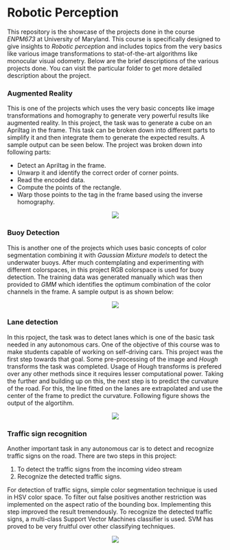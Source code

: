 # Robotic Perception

This repository is the showcase of the projects done in the course *ENPM673* at University of Maryland. This course is specifically designed to give insights to *Robotic perception* and includes topics from the very basics like various image transformations to stat-of-the-art algorithms like monocular visual odometry. Below are the brief descriptions of the various projects done. You can visit the particular folder to get more detailed description about the project.

### Augmented Reality

This is one of the projects which uses the very basic concepts like image transformations and homography to generate very powerful results like augmented reality. In this project, the task was to generate a cube on an Apriltag in the frame. This task can be broken down into different parts to simplify it and then integrate them to generate the expected results. A sample output can be seen below. The project was broken down into following parts:
  
  * Detect an Apriltag in the frame.
  * Unwarp it and identify the correct order of corner points.
  * Read the encoded data.
  * Compute the points of the rectangle.
  * Warp those points to the tag in the frame based using the inverse homography.
  
<p align="center">
<img src="https://github.com/raviBhadeshiya/robotic_perception/blob/master/_output/augmented_cube.gif">
</p>
  
### Buoy Detection
  
This is another one of the projects which uses basic concepts of color segmentation combining it with *Gaussian Mixture models* to detect the underwater buoys. After much contemplating and experimenting with different colorspaces, in this project RGB colorspace is used for buoy detection. The training data was generated manually which was then provided to *GMM* which identifies the optimum combination of the color channels in the frame. A sample output is as shown below:

<p align="center">
<img src="https://github.com/raviBhadeshiya/robotic_perception/blob/master/_output/bouy_detection.gif">
</p>

### Lane detection 

In this rpoject, the task was to detect lanes which is one of the basic task needed in any autonomous cars. One of the objective of this course was to make students capable of working on self-driving cars. This project was the first step towards that goal. Some pre-processing of the image and *Hough* transforms the task was completed. Usage of Hough transforms is prefered over any other methods since it requires lesser computational power. Taking the further and building up on this, the next step is to predict the curvature of the road. For this, the line fitted on the lanes are extrapolated and use the center of the frame to predict the curvature. Following figure shows the output of the algortihm. 

<p align="center">
<img src="https://github.com/raviBhadeshiya/robotic_perception/blob/master/_output/lane_detection.gif">
</p>

### Traffic sign recognition

Another important task in any autonomous car is to detect and recognize traffic signs on the road. There are two steps in this project:
  1. To detect the traffic signs from the incoming video stream
  2. Recognize the detected traffic signs.

For detection of traffic signs, simple color segmentation technique is used in HSV color space. To filter out false positives another restriction was implemented on the aspect ratio of the bounding box. Implementing this step improved the result tremendously. To recognize the detected traffic signs, a multi-class Support Vector Machines classifier is used. SVM has proved to be very fruitful over other classifying techniques. 

<p align="center">
<img src="https://github.com/raviBhadeshiya/robotic_perception/blob/master/_output/trafic_sign_detection.gif">
</p>
